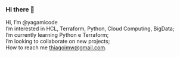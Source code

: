 ### Hi there 👋

Hi, I’m @yagamicode<br>
I’m interested in HCL, Terraform, Python, Cloud Computing, BigData;<br>
I’m currently learning Python e Terraform;<br>
I’m looking to collaborate on new projects;<br>
How to reach me thiagoimw@gmail.com.<br>
